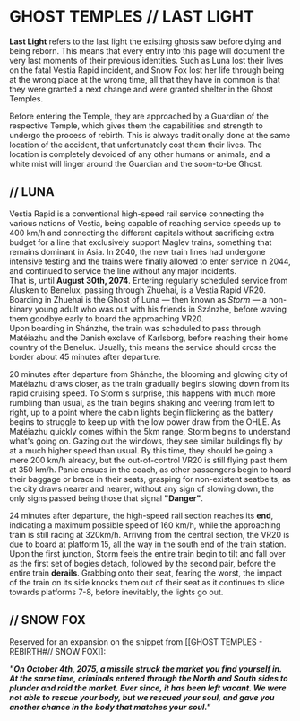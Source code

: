 # GHOST TEMPLES // LAST LIGHT

**Last Light** refers to the last light the existing ghosts saw before dying and being reborn. This means that every entry into this page will document the very last moments of their previous identities. Such as Luna lost their lives on the fatal Vestia Rapid incident, and Snow Fox lost her life through being at the wrong place at the wrong time, all that they have in common is that they were granted a next change and were granted shelter in the Ghost Temples.

Before entering the Temple, they are approached by a Guardian of the respective Temple, which gives them the capabilities and strength to undergo the process of rebirth. This is always traditionally done at the same location of the accident, that unfortunately cost them their lives. The location is completely devoided of any other humans or animals, and a white mist will linger around the Guardian and the soon-to-be Ghost.

## // LUNA
Vestia Rapid is a conventional high-speed rail service connecting the various nations of Vestia, being capable of reaching service speeds up to 400 km/h and connecting the different capitals without sacrificing extra budget for a line that exclusively support Maglev trains, something that remains dominant in Asia. In 2040, the new train lines had undergone intensive testing and the trains were finally allowed to enter service in 2044, and continued to service the line without any major incidents. \
That is, until **August 30th, 2074**. Entering regularly scheduled service from Álusken to Benelux, passing through Zhuehai, is a Vestia Rapid VR20. Boarding in Zhuehai is the Ghost of Luna — then known as *Storm* — a non-binary young adult who was out with his friends in Szánzhe, before waving them goodbye early to board the approaching VR20. \
Upon boarding in Shánzhe, the train was scheduled to pass through Matéiazhu and the Danish exclave of Karlsborg, before reaching their home country of the Benelux. Usually, this means the service should cross the border about 45 minutes after departure.

20 minutes after departure from Shánzhe, the blooming and glowing city of Matéiazhu draws closer, as the train gradually begins slowing down from its rapid cruising speed. To Storm's surprise, this happens with much more rumbling than usual, as the train begins shaking and veering from left to right, up to a point where the cabin lights begin flickering as the battery begins to struggle to keep up with the low power draw from the OHLE. As Matéiazhu quickly comes within the 5km range, Storm begins to understand what's going on. Gazing out the windows, they see similar buildings fly by at a much higher speed than usual. By this time, they should be going a mere 200 km/h already, but the out-of-control VR20 is still flying past them at 350 km/h. Panic ensues in the coach, as other passengers begin to hoard their baggage or brace in their seats, grasping for non-existent seatbelts, as the city draws nearer and nearer, without any sign of slowing down, the only signs passed being those that signal **"Danger"**.

24 minutes after departure, the high-speed rail section reaches its **end**, indicating a maximum possible speed of 160 km/h, while the approaching train is still racing at 320km/h. Arriving from the central section, the VR20 is due to board at platform 15, all the way in the south end of the train station. Upon the first junction, Storm feels the entire train begin to tilt and fall over as the first set of bogies detach, followed by the second pair, before the entire train **derails**. Grabbing onto their seat, fearing the worst, the impact of the train on its side knocks them out of their seat as it continues to slide towards platforms 7-8, before inevitably, the lights go out.


## // SNOW FOX

Reserved for an expansion on the snippet from [[GHOST TEMPLES - REBIRTH#// SNOW FOX]]:

***"On October 4th, 2075, a missile struck the market you find yourself in. At the same time, criminals entered through the North and South sides to plunder and raid the market. Ever since, it has been left vacant. We were not able to rescue your body, but we rescued your soul, and gave you another chance in the body that matches your soul."***